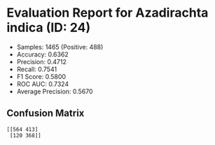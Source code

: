 # Evaluation Report for Azadirachta indica (ID: 24)
- Samples: 1465 (Positive: 488)
- Accuracy: 0.6362
- Precision: 0.4712
- Recall: 0.7541
- F1 Score: 0.5800
- ROC AUC: 0.7324
- Average Precision: 0.5670

## Confusion Matrix
```
[[564 413]
 [120 368]]
```